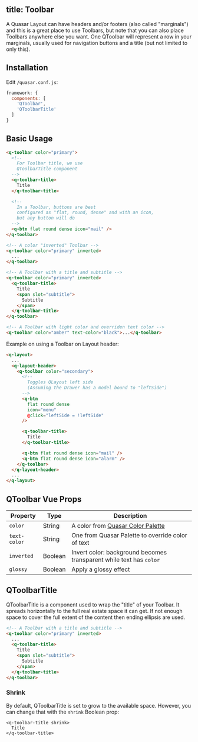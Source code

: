 title: Toolbar
---
A Quasar Layout can have headers and/or footers (also called "marginals") and this is a great place to use Toolbars, but note that you can also place Toolbars anywhere else you want. One QToolbar will represent a row in your marginals, usually used for navigation buttons and a title (but not limited to only this).
<input type="hidden" data-fullpage-demo="navigation/toolbar">

## Installation
Edit `/quasar.conf.js`:
```js
framework: {
  components: [
    'QToolbar',
    'QToolbarTitle'
  ]
}
```

## Basic Usage
``` html
<q-toolbar color="primary">
  <!--
    For Toolbar title, we use
    QToolbarTitle component
  -->
  <q-toolbar-title>
    Title
  </q-toolbar-title>

  <!--
    In a Toolbar, buttons are best
    configured as "flat, round, dense" and with an icon,
    but any button will do
  -->
  <q-btn flat round dense icon="mail" />
</q-toolbar>

<!-- A color "inverted" Toolbar -->
<q-toolbar color="primary" inverted>
  ...
</q-toolbar>

<!-- A Toolbar with a title and subtitle -->
<q-toolbar color="primary" inverted>
  <q-toolbar-title>
    Title
    <span slot="subtitle">
      Subtitle
    </span>
  </q-toolbar-title>
</q-toolbar>

<!-- A Toolbar with light color and overriden text color -->
<q-toolbar color="amber" text-color="black">...</q-toolbar>
```

Example on using a Toolbar on Layout header:

``` html
<q-layout>
  ...
  <q-layout-header>
    <q-toolbar color="secondary">
      <!--
        Toggles QLayout left side
        (Assuming the Drawer has a model bound to "leftSide")
      -->
      <q-btn
        flat round dense
        icon="menu"
        @click="leftSide = !leftSide"
      />

      <q-toolbar-title>
        Title
      </q-toolbar-title>

      <q-btn flat round dense icon="mail" />
      <q-btn flat round dense icon="alarm" />
    </q-toolbar>
  </q-layout-header>
  ...
</q-layout>
```

## QToolbar Vue Props

| Property | Type | Description |
| --- | --- | --- |
| `color` | String | A color from [Quasar Color Palette](/components/color-palette.html) |
| `text-color` | String | One from Quasar Palette to override color of text |
| `inverted` | Boolean | Invert color: background becomes transparent while text has `color` |
| `glossy` | Boolean | Apply a glossy effect |

## QToolbarTitle
QToolbarTitle is a component used to wrap the "title" of your Toolbar. It spreads horizontally to the full real estate space it can get. If not enough space to cover the full extent of the content then ending ellipsis are used.

```html
<!-- A Toolbar with a title and subtitle -->
<q-toolbar color="primary" inverted>
  ...
  <q-toolbar-title>
    Title
    <span slot="subtitle">
      Subtitle
    </span>
  </q-toolbar-title>
</q-toolbar>
```

### Shrink
By default, QToolbarTitle is set to grow to the available space. However, you can change that with the `shrink` Boolean prop:
```
<q-toolbar-title shrink>
  Title
</q-toolbar-title>
```
